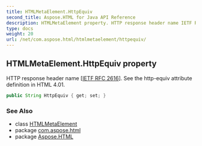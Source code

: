 ```yaml
---
title: HTMLMetaElement.HttpEquiv
second_title: Aspose.HTML for Java API Reference
description: HTMLMetaElement property. HTTP response header name IETF RFC 2616. See the http-equiv attribute definition in HTML 4.01
type: docs
weight: 20
url: /net/com.aspose.html/htmlmetaelement/httpequiv/
---
```

## HTMLMetaElement.HttpEquiv property

HTTP response header name [[IETF RFC 2616](http://www.ietf.org/rfc/rfc2616.txt)]. See the http-equiv attribute definition in HTML 4.01.

```java
public String HttpEquiv { get; set; }
```

### See Also

* class [HTMLMetaElement](../)
* package [com.aspose.html](../../htmlmetaelement/)
* package [Aspose.HTML](../../../)
